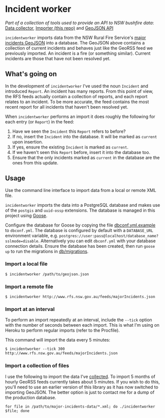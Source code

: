 # Incident worker

_Part of a collection of tools used to provide an API to NSW bushfire data_: [Data collector](https://github.com/dylanfm/major-incidents-data), [Importer (this repo)](https://github.com/DylanFM/incident-worker) and [GeoJSON API](https://github.com/DylanFM/bushfires)

`incidentworker` imports data from the NSW Rural Fire Service's [major incidents GeoJSON](http://www.rfs.nsw.gov.au/feeds/majorIncidents.json) into a database. The GeoJSON above contains a collection of current incidents and behaves just like the GeoRSS feed we previously imported. An incident is a fire (or something similar). Current incidents are those that have not been resolved yet.

## What's going on

In the development of `incidentworker` I've used the noun `Incident` and introduced `Report`. An incident has many reports. From this point of view, the RFS feeds actually contain a collection of reports, and each report relates to an incident. To be more accurate, the feed contains the most recent report for all incidents that haven't been resolved yet.

When `incidentworker` performs an import it does roughly the following for each entry (or `Report`) in the feed:

1. Have we seen the `Incident` this `Report` refers to before?
2. If no, insert the `Incident` into the database. It will be marked as `current` upon insertion.
3. If yes, ensure the existing `Incident` is marked as `current`.
4. If we haven't seen this `Report` before, insert it into the database too.
5. Ensure that the only incidents marked as `current` in the database are the ones from this update.

## Usage

Use the command line interface to import data from a local or remote XML file.

`incidentworker` imports the data into a PostgreSQL database and makes use of the `postgis` and `uuid-ossp` extensions. The database is managed in this project using [Goose](https://bitbucket.org/liamstask/goose/).

Configure the database for Goose by copying the file [dbconf.yml.example](https://github.com/DylanFM/incident-worker/blob/master/db/dbconf.yml.example) to `dbconf.yml`. The database is configured by default with a `DATABASE_URL` environment variable, e.g. `postgres://user:pass@localhost/database_name?sslmode=disable`. Alternatively you can edit `dbconf.yml` with your database connection details. Ensure the database has been created, then run `goose up` to run the migrations in [db/migrations](https://github.com/DylanFM/incident-worker/tree/master/db).

### Import a local file

```
$ incidentworker /path/to/geojson.json
```

### Import a remote file

```
$ incidentworker http://www.rfs.nsw.gov.au/feeds/majorIncidents.json
```

### Import at an interval

To perform an import repeatedly at an interval, include the `--tick` option with the number of seconds between each import. This is what I'm using on Heroku to perform regular imports (refer to the Procfile).

This command will import the data every 5 minutes:

```
$ incidentworker --tick 300 http://www.rfs.nsw.gov.au/feeds/majorIncidents.json
```

### Import a collection of files

I use the following to import the data I've [collected](https://github.com/dylanfm/major-incidents-data). To import 5 months of hourly GeoRSS feeds currently takes about 5 minutes. If you wish to do this, you'll need to use an earlier version of this library as it has now switched to importing GeoJSON. The better option is just to contact me for a dump of the production database.

```
for file in /path/to/major-incidents-data/*.xml; do ./incidentworker $file; done
```
